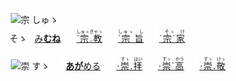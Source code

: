 <kbd><img src="lv0.svg" width="2" height="24"><img src="https://glyphwiki.org/glyph/u5b97.svg" width="24" height="24" alt="宗"></kbd>
<kbd>しゅゝ<br>そゝ</kbd>
<img src="lv2.svg"> [み**むね**](https://jisho.org/search/みむね)　
<img src="lv0.svg"> [<ruby>˙宗.教<rt>しゅゝきゃゝ</rt></ruby>](https://jisho.org/search/宗教)　
<img src="lv1.svg"> [<ruby>˙宗 旨<rt>しゅゝ　し　</rt></ruby>](https://jisho.org/search/崇高)　
<img src="lv2.svg"> [<ruby>˙宗˙家<rt>　そゝ　け　</rt></ruby>](https://jisho.org/search/崇敬)　

<kbd><img src="lv1.svg" width="2" height="24"><img src="https://glyphwiki.org/glyph/u5b97.svg" width="24" height="24" alt="崇"></kbd>
<kbd>すゝ　</kbd>
<img src="lv1.svg"> [**あが**める](https://jisho.org/search/崇める)　
<img src="lv0.svg"> [<ruby>⋅崇.拝<rt>　すゝ　はい</rt></ruby>](https://jisho.org/search/崇拝)　
<img src="lv1.svg"> [<ruby>⋅崇˙高<rt>　すゝ　かう</ins></rt></ruby>](https://jisho.org/search/崇高)　
<img src="lv2.svg"> [<ruby>⋅崇.敬<rt>　すゝ　けゝ</rt></ruby>](https://jisho.org/search/崇敬)　




